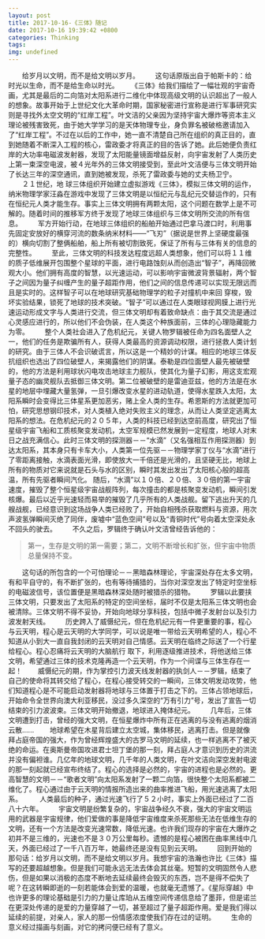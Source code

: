 ```yaml
---
layout: post
title: 2017-10-16-《三体》随记
date: 2017-10-16 19:39:42 +0800
categories: Thinking
tags: 
img: undefined
---
```

　　给岁月以文明，而不是给文明以岁月。
　　这句话原版出自于帕斯卡的：给时光以生命，而不是给生命以时光。
　　《三体》给我们描绘了一幅壮观的宇宙奇画，尤其是最后的二向箔对太阳系进行二维化中体现高级文明的认识超出了一般人的想象。故事开始于上世纪文化大革命时期，国家秘密进行宣称是进行军事研究实则是寻找外太空文明的“红岸工程”。叶文洁的父亲因为坚持宇宙大爆炸等资本主义理论被残害致死，由于她大学学习的是天体物理专业，身负罪名被破格邀请加入了“红岸工程”。不过在以后的工作中，她一直不清楚自己所在组织的真正目的，直到她随着不断深入工程的核心，雷政委才将真正的目的告诉了她。此后她便负责红岸的大功率电磁波发射器，发现了太阳能量镜面增益反射，向宇宙发射了人类历史上第一束深空电波，被４光年外的三体文明接受到，至此叶文洁便与三体文明开始了长达三年的深空通讯，直到她被发现，杀死了雷政委与她的丈夫杨卫宁。
　　２１世纪，地 球三体组织开始建立虚拟游戏《三体》，模拟三体文明的运作，纳米物理学家汪淼在游戏中发现了三体文明是以恒纪元与乱纪元交替运作的，只有在恒纪元人类才能生存。事实上三体文明拥有两颗太阳，这个问题在数学上是不可解的。随着时间的推移军方终于发现了地球三体组织与三体文明所交流的所有信息。
　　军方开始行动，在地球三体组织的船舶开始通过巴拿马渡口时，利用事先固定安放好的横穿河流的数条纳米材料——“飞刃”（据说是世界上坚硬度最强的）横向切割了整俩船舶，船上所有被切割致死，保证了所有与三体有关的信息的完整性。
　　至此，三体文明的科技发达程度远超人类想象，他们可以将１１维的质子低维展开包围整个星球的平面，进行电路蚀刻从而创造出“智子”，再降回微观大小。他们拥有高度的智慧，以光速运动，可以影响宇宙微波背景辐射，两个智子之间因为量子纠缠产生的量子超距作用，他们之间的信息传递可以实现无限远而且是实时的。这样智子可以在地球研究基础物理学的粒子对撞机中来回 穿梭，毁坏实验结果，锁死了地球的技术突破。“智子”可以通过在人类眼球视网膜上进行光速运动形成文字与人类进行交流，但三体文明却有着致命缺点：由于其交流是通过心灵感应进行的，所以他们不会伪装，在人类这个种族面前，三体的心理隐藏能力为零。
　　整个人类社会进入了危机纪元，关键人物罗辑被任命为四名面壁人之一，他们的任务是欺骗所有人，获得人类最高的资源调动权限，进行拯救人类计划的研究。由于三体人不会识破谎言，所以这是一个精妙的计谋。相应的地球三体反抗组织也选出了四位破壁人，来揭露他们的阴谋。泰勒是四位面壁人最先被破壁的，他的方法是利用球状闪电攻击地球主力舰队，使其化为量子幻影，用这支宏观量子态的幽灵舰队去抵御三体文明。第二位被破壁的是雷迪亚兹，他的方法是在水星的地层中埋藏大量氢弹，一旦引爆改变水星的进动轨道，使得水星跌入太阳，太阳系瞬时会变得比三体星系更加恶劣，赌上全人类的生存。希恩斯的方法就更加可怕，研究思想钢印技术，对人类植入绝对失败主义的理念，从而让人类坚定逃离太阳系的想法。在危机纪元的２０５年，人类的科技已经到达空前高度，研究出了恒星级宇宙飞船和工质核聚变发动机，太空军规模已然发展到一定程度，地球人对末日之战充满信心。此时三体文明的探测器－－“水滴”（又名强相互作用探测器）到达太阳系，其本身只有卡车大小，人类第一位先驱－－物理学家丁仪与“水滴”进行了零距离接触，水滴表面光滑，即使放大一千倍还是光滑的，且坚硬无比，地球上所有的物质对它来说就是石头与水的区别，瞬时其发出发出了太阳核心般的超高温，所有先驱者瞬间汽化。 随后，“水滴”以１０倍、２０倍、３０倍的第一宇宙速度，摧毁了整个恒星级宇宙战舰阵列，每次撞击的都是核聚变发动机，瞬间引发核爆。最后以近乎光速轻而易举的摧毁了几乎所有的人类战舰。留下逃出升天的几艘战舰，已经意识到这场战争人类已经败了，开始自相残杀获取燃料与资源，用次声波氢弹瞬间灭绝了同伴，废墟中“蓝色空间”号以及“青铜时代”号向着太空深处永不回头的驶去。
　　不久之后，罗辑终于确认叶文洁曾经告诉他的：
> 第一，生存是文明的第一需要；第二，文明不断增长和扩张，但宇宙中物质总量保持不变。

　　这句话的所包含的一个可怕理论－－黑暗森林理论，宇宙深处存在太多文明，有和平自守的，有不断扩张的，也有等待捕猎的，当你对深空发出了特定时空坐标的电磁波信号，该位置便是黑暗森林深处随时被猎杀的猎物。
　　罗辑以此要挟三体文明，只要发出了太阳系的特定的空间坐标，届时不仅是太阳系三体文明也会被清除。三体文明不得不妥协，开始向地球分享科技，包括中微子发射台以及引力波发射天线。
　　历史跨入了威慑纪元，但在危机纪元有一件更重要的事，程心与云天明，程心是云天明的大学同学，可以说是唯一带给云天明希望的人，程心不知道从小到大一直自我封闭的云天明对自己情感。云天明在临终之际送了一个行星给程心。程心忍痛将云天明的大脑航行     取下，利用逐级推进技术，将他送给三体文明，希望通过三体的技术克隆再造一个云天明，作为一个间谍与三体生存在一起！
　　威慑纪元的期，作为掌控引力波天线发射器的执剑人－－罗辑，结束了自己的使命将其转交给了程心，在程心接受转交的一瞬间，三体文明发动攻势，他们知道程心是不可能启动发射器将地球与三体置于打击之下的。三体占领地球后，开始命令全世界向澳大利亚移民，没过多久深空的“万有引力”号，发出了宣告一切结束的引力波波束。三体文明开始撤退，地球进入掩体纪元。
　　几年后，三体文明遭到打击，曾经的强大文明，在恒星爆炸中所有正在逃离的与没有逃离的烟消云散......
　　地球希望在木星背后建立太空城，集体移民，逃离打击。但是就像拜占庭帝国的强大，作为曾经辉煌盛大的古罗马文明的延续，也一样逃离不了被灭绝的命运。在奥斯曼帝国攻进君士坦丁堡的那一刻，拜占庭人才意识到历史的洪流并没有偏袒谁。几亿年的地球文明，几千年的人类文明，在叶文洁向深空发射电波的那一刻起就已经宣布终结了。程心的选择是必然的，宇宙的进程也是必然的。更高智慧的文明－－“歌者文明”向太阳系发射了一颗二向箔，很快整个太阳系都被二维化了。程心通过由于云天明的情报所造出来的曲率推进飞船，用光速逃离了太阳系。
　　 人类最后的种子，通过光速飞行了５２小时，事实上外面已经过了二百八十六年。
　　宇宙文明是纷繁复杂的，宇宙战争经久不衰，强大的宇宙文明运用的武器是宇宙规律，他们爱做的事是降低宇宙维度来杀死那些无法在低维生存的文明，还有一个方法是改变光速常数，降低光速。也许我们现存的宇宙在大爆炸之初并不是三维的，光速也不是３０万公里每秒。遗憾的是程心被困在曲率黑线中几天，外面已经过了一千八百万年，她最终还是没有见到云天明。
　　回到开始的那句话：给岁月以文明，而不是给文明以岁月。我想宇宙的浩瀚也许比《三体》描写的还要超越想象。但是我们可能永远无法去体会其丝毫。短暂的文明固然令人悲伤，但是如果以消极的态度不断地去延续最终会毁灭的东西，岂不是得不偿失了呢？在这转瞬即逝的一刻若能体会到爱的温暖，也就毫无遗憾了。《星际穿越》中也许更多的理论基础是引力的力量让库珀从五维空间传递信息给了墨菲，但是诺兰在更深处传递的是爱的力量穿越了一切，甚至超过了量子超距作用。爱是我们得以延续的前提，对亲人，家人的那一份情感浓度使我们存在过的证明。
　　生命的意义经过描画与刻画，对它的拷问便已经有了意义。

